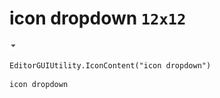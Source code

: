 # icon dropdown `12x12`
<img src="/img/icon%20dropdown.png" width=12 height=12>

``` CSharp
EditorGUIUtility.IconContent("icon dropdown")
```
```
icon dropdown
```
